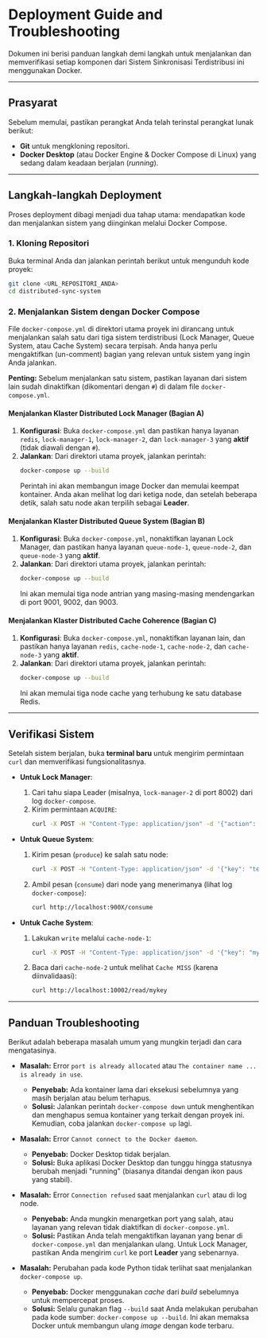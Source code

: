# Deployment Guide and Troubleshooting

Dokumen ini berisi panduan langkah demi langkah untuk menjalankan dan memverifikasi setiap komponen dari Sistem Sinkronisasi Terdistribusi ini menggunakan Docker.

---

## Prasyarat 

Sebelum memulai, pastikan perangkat Anda telah terinstal perangkat lunak berikut:
* **Git** untuk mengkloning repositori.
* **Docker Desktop** (atau Docker Engine & Docker Compose di Linux) yang sedang dalam keadaan berjalan (*running*).

---

## Langkah-langkah Deployment 

Proses deployment dibagi menjadi dua tahap utama: mendapatkan kode dan menjalankan sistem yang diinginkan melalui Docker Compose.

### 1. Kloning Repositori

Buka terminal Anda dan jalankan perintah berikut untuk mengunduh kode proyek:
```bash
git clone <URL_REPOSITORI_ANDA>
cd distributed-sync-system
```

### 2. Menjalankan Sistem dengan Docker Compose

File `docker-compose.yml` di direktori utama proyek ini dirancang untuk menjalankan salah satu dari tiga sistem terdistribusi (Lock Manager, Queue System, atau Cache System) secara terpisah. Anda hanya perlu mengaktifkan (un-comment) bagian yang relevan untuk sistem yang ingin Anda jalankan.

**Penting:** Sebelum menjalankan satu sistem, pastikan layanan dari sistem lain sudah dinaktifkan (dikomentari dengan `#`) di dalam file `docker-compose.yml`.

#### Menjalankan Klaster Distributed Lock Manager (Bagian A)

1.  **Konfigurasi**: Buka `docker-compose.yml` dan pastikan hanya layanan `redis`, `lock-manager-1`, `lock-manager-2`, dan `lock-manager-3` yang **aktif** (tidak diawali dengan `#`).
2.  **Jalankan**: Dari direktori utama proyek, jalankan perintah:
    ```bash
    docker-compose up --build
    ```
    Perintah ini akan membangun image Docker dan memulai keempat kontainer. Anda akan melihat log dari ketiga node, dan setelah beberapa detik, salah satu node akan terpilih sebagai **Leader**.

#### Menjalankan Klaster Distributed Queue System (Bagian B)

1.  **Konfigurasi**: Buka `docker-compose.yml`, nonaktifkan layanan Lock Manager, dan pastikan hanya layanan `queue-node-1`, `queue-node-2`, dan `queue-node-3` yang **aktif**.
2.  **Jalankan**: Dari direktori utama proyek, jalankan perintah:
    ```bash
    docker-compose up --build
    ```
    Ini akan memulai tiga node antrian yang masing-masing mendengarkan di port 9001, 9002, dan 9003.

#### Menjalankan Klaster Distributed Cache Coherence (Bagian C)

1.  **Konfigurasi**: Buka `docker-compose.yml`, nonaktifkan layanan lain, dan pastikan hanya layanan `redis`, `cache-node-1`, `cache-node-2`, dan `cache-node-3` yang **aktif**.
2.  **Jalankan**: Dari direktori utama proyek, jalankan perintah:
    ```bash
    docker-compose up --build
    ```
    Ini akan memulai tiga node cache yang terhubung ke satu database Redis.

---

## Verifikasi Sistem 

Setelah sistem berjalan, buka **terminal baru** untuk mengirim permintaan `curl` dan memverifikasi fungsionalitasnya.

* **Untuk Lock Manager**:
    1.  Cari tahu siapa Leader (misalnya, `lock-manager-2` di port 8002) dari log `docker-compose`.
    2.  Kirim permintaan `ACQUIRE`:
        ```bash
        curl -X POST -H "Content-Type: application/json" -d '{"action": "ACQUIRE_EXCLUSIVE", "lock_name": "test-resource", "client_id": "curl-test"}' http://localhost:8002/lock
        ```

* **Untuk Queue System**:
    1.  Kirim pesan (`produce`) ke salah satu node:
        ```bash
        curl -X POST -H "Content-Type: application/json" -d '{"key": "test-key", "message": "hello docker"}' http://localhost:9001/produce
        ```
    2.  Ambil pesan (`consume`) dari node yang menerimanya (lihat log `docker-compose`):
        ```bash
        curl http://localhost:900X/consume
        ```

* **Untuk Cache System**:
    1.  Lakukan `write` melalui `cache-node-1`:
        ```bash
        curl -X POST -H "Content-Type: application/json" -d '{"key": "mykey", "value": "myvalue"}' http://localhost:10001/write
        ```
    2.  Baca dari `cache-node-2` untuk melihat `Cache MISS` (karena diinvalidaasi):
        ```bash
        curl http://localhost:10002/read/mykey
        ```

---

## Panduan Troubleshooting 

Berikut adalah beberapa masalah umum yang mungkin terjadi dan cara mengatasinya.

* **Masalah:** Error `port is already allocated` atau `The container name ... is already in use`.
    * **Penyebab:** Ada kontainer lama dari eksekusi sebelumnya yang masih berjalan atau belum terhapus.
    * **Solusi:** Jalankan perintah `docker-compose down` untuk menghentikan dan menghapus semua kontainer yang terkait dengan proyek ini. Kemudian, coba jalankan `docker-compose up` lagi.

* **Masalah:** Error `Cannot connect to the Docker daemon`.
    * **Penyebab:** Docker Desktop tidak berjalan.
    * **Solusi:** Buka aplikasi Docker Desktop dan tunggu hingga statusnya berubah menjadi "running" (biasanya ditandai dengan ikon paus yang stabil).

* **Masalah:** Error `Connection refused` saat menjalankan `curl` atau di log node.
    * **Penyebab:** Anda mungkin menargetkan port yang salah, atau layanan yang relevan tidak diaktifkan di `docker-compose.yml`.
    * **Solusi:** Pastikan Anda telah mengaktifkan layanan yang benar di `docker-compose.yml` dan menjalankan ulang. Untuk Lock Manager, pastikan Anda mengirim `curl` ke port **Leader** yang sebenarnya.

* **Masalah:** Perubahan pada kode Python tidak terlihat saat menjalankan `docker-compose up`.
    * **Penyebab:** Docker menggunakan *cache* dari *build* sebelumnya untuk mempercepat proses.
    * **Solusi:** Selalu gunakan flag `--build` saat Anda melakukan perubahan pada kode sumber: `docker-compose up --build`. Ini akan memaksa Docker untuk membangun ulang *image* dengan kode terbaru.